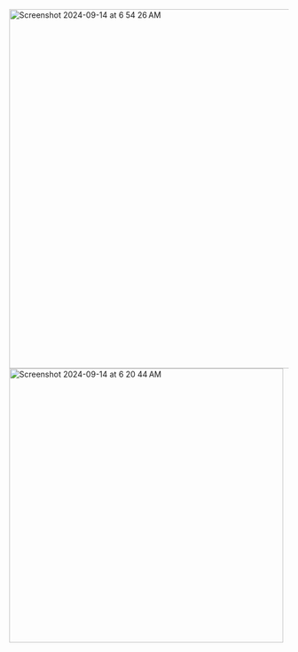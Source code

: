 <img width="647" alt="Screenshot 2024-09-14 at 6 54 26 AM" src="https://github.com/user-attachments/assets/66479456-c41c-4fe6-8b7c-758062ca3a98">


<img width="494" alt="Screenshot 2024-09-14 at 6 20 44 AM" src="https://github.com/user-attachments/assets/07d85a00-b2de-49a9-a354-0b62464e63f8">
